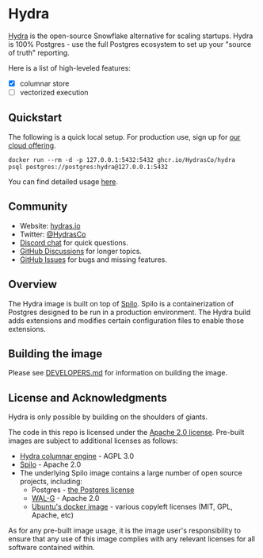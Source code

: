# Hydra

[Hydra](https://hydras.io/) is the open-source Snowflake alternative for scaling startups.
Hydra is 100% Postgres - use the full Postgres ecosystem to set up your "source of truth" reporting.

Here is a list of high-leveled features:

* [x] columnar store
* [ ] vectorized execution

## Quickstart

The following is a quick local setup. For production use, sign up for [our cloud offering](https://hydras.io/#early-access).

```console
docker run --rm -d -p 127.0.0.1:5432:5432 ghcr.io/HydrasCo/hydra
psql postgres://postgres:hydra@127.0.0.1:5432
```

You can find detailed usage [here](https://docs.hydras.io/features/columnar).

## Community

* Website: [hydras.io](https://hydras.io)
* Twitter: [@HydrasCo](https://twitter.com/HydrasCo)
* [Discord chat](https://discord.com/invite/zKpVxbXnNY) for quick questions.
* [GitHub Discussions](https://github.com/HydrasCo/hydra/discussions) for longer topics.
* [GitHub Issues](https://github.com/HydrasCo/hydra/issues) for bugs and missing features.

## Overview

The Hydra image is built on top of [Spilo](https://github.com/zalando/spilo). Spilo is a containerization of
Postgres designed to be run in a production environment. The Hydra build adds extensions and modifies certain
configuration files to enable those extensions. 

## Building the image

Please see [DEVELOPERS.md](DEVELOPERS.md) for information on building the image.

## License and Acknowledgments

Hydra is only possible by building on the shoulders of giants.

The code in this repo is licensed under the [Apache 2.0 license](LICENSE). Pre-built images are
subject to additional licenses as follows:

* [Hydra columnar engine](https://github.com/HydrasCo/citus) - AGPL 3.0
* [Spilo](https://github.com/zalando/spilo) - Apache 2.0
* The underlying Spilo image contains a large number of open source projects, including:
  * Postgres - [the Postgres license](https://www.postgresql.org/about/licence/)
  * [WAL-G](https://github.com/wal-g/wal-g) - Apache 2.0
  * [Ubuntu's docker image](https://hub.docker.com/_/ubuntu/) - various copyleft licenses (MIT, GPL, Apache, etc)

As for any pre-built image usage, it is the image user's responsibility to ensure that any use of this
image complies with any relevant licenses for all software contained within.
